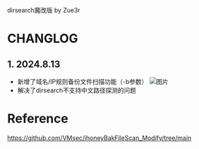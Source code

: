 dirsearch魔改版 by Zue3r

# CHANGLOG
## 1. 2024.8.13
- 新增了域名/IP规则备份文件扫描功能（-b参数）
![图片](https://github.com/user-attachments/assets/75496aee-d637-4d80-a99e-4db2bc0cc8a9)
- 解决了dirsearch不支持中文路径探测的问题


# Reference
https://github.com/VMsec/ihoneyBakFileScan_Modify/tree/main
